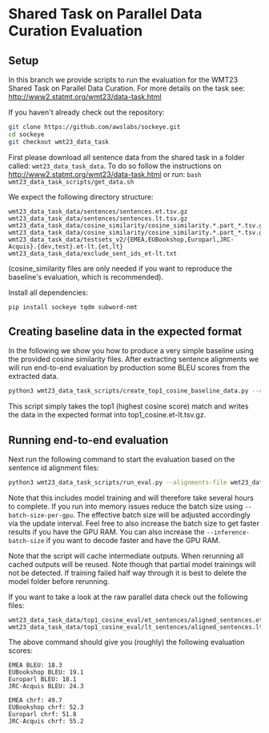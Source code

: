 # Shared Task on Parallel Data Curation Evaluation
## Setup

In this branch we provide scripts to run the evaluation for the WMT23 Shared Task on Parallel Data Curation. For more details on the task see: http://www2.statmt.org/wmt23/data-task.html

If you haven't already check out the repository:
```bash
git clone https://github.com/awslabs/sockeye.git
cd sockeye
git checkout wmt23_data_task
```

First please download all sentence data from the shared task in a folder called: `wmt23_data_task_data`. To do so follow the instructions on http://www2.statmt.org/wmt23/data-task.html 
or run: `bash wmt23_data_task_scripts/get_data.sh`

We expect the following directory structure:
```
wmt23_data_task_data/sentences/sentences.et.tsv.gz
wmt23_data_task_data/sentences/sentences.lt.tsv.gz
wmt23_data_task_data/cosine_similarity/cosine_similarity.*.part_*.tsv.gz
wmt23_data_task_data/cosine_similarity/cosine_similarity.*.part_*.tsv.gz
wmt23_data_task_data/testsets_v2/{EMEA,EUBookshop,Europarl,JRC-Acquis}.{dev,test}.et-lt.{et,lt}
wmt23_data_task_data/exclude_sent_ids_et-lt.txt
```
(cosine_similarity files are only needed if you want to reproduce the baseline's evaluation, which is recommended).

Install all dependencies:
```
pip install sockeye tqdm subword-nmt
```

## Creating baseline data in the expected format

In the following we show you how to produce a very simple baseline using the provided cosine similarity files. After extracting sentence alignments we will run end-to-end evaluation by production some BLEU scores from the extracted data.

```bash
python3 wmt23_data_task_scripts/create_top1_cosine_baseline_data.py --cosine-similarity-folder wmt23_data_task_data/cosine_similarity --output wmt23_data_task_data/top1_cosine.et-lt.tsv.gz
```

This script simply takes the top1 (highest cosine score) match and writes the data in the expected format into top1_cosine.et-lt.tsv.gz.

## Running end-to-end evaluation

Next run the following command to start the evaluation based on the sentence id alignment files:
```bash
python3 wmt23_data_task_scripts/run_eval.py --alignments-file wmt23_data_task_data/top1_cosine.et-lt.tsv.gz --working-dir wmt23_data_task_data/top1_cosine_eval --test-set-dir ./wmt23_data_task_data/testsets_v2/  --num-gpus 8 --batch-size-per-gpu 4096
```

Note that this includes model training and will therefore take several hours to complete. If you run into memory issues reduce the batch size using `--batch-size-per-gpu`. The effective batch size will be adjusted accordingly via the update interval. Feel free to also increase the batch size to get faster results if you have the GPU RAM. You can also increase the `--inference-batch-size` if you want to decode faster and have the GPU RAM.

Note that the script will cache intermediate outputs. When rerunning all cached outputs will be reused. Note though that partial model trainings will not be detected. If training failed half way through it is best to delete the model folder before rerunning.

If you want to take a look at the raw parallel data check out the following files:
```
wmt23_data_task_data/top1_cosine_eval/et_sentences/aligned_sentences.et.txt
wmt23_data_task_data/top1_cosine_eval/lt_sentences/aligned_sentences.lt.txt
```

The above command should give you (roughly) the following evaluation scores:
```
EMEA BLEU: 18.3
EUBookshop BLEU: 19.1
Europarl BLEU: 18.1
JRC-Acquis BLEU: 24.3

EMEA chrf: 49.7
EUBookshop chrf: 52.3
Europarl chrf: 51.8
JRC-Acquis chrf: 55.2
```
